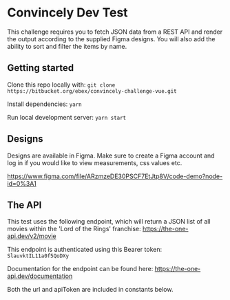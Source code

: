 # Convincely Dev Test
This challenge requires you to fetch JSON data from a REST API and render the output according to the supplied Figma designs.
You will also add the ability to sort and filter the items by name.

## Getting started
Clone this repo locally with:
`git clone https://bitbucket.org/ebex/convincely-challenge-vue.git`

Install dependencies:
`yarn` 

Run local development server:
`yarn start` 

## Designs
Designs are available in Figma. Make sure to create a Figma account and log in if you would like to view measurements, css values etc.

https://www.figma.com/file/ARzmzeDE30PSCF7EtJtp8V/code-demo?node-id=0%3A1

## The API
This test uses the following endpoint, which will return a JSON list of all movies within the 'Lord of the Rings' franchise:
https://the-one-api.dev/v2/movie

This endpoint is authenticated using this Bearer token:
`SlauvktIL11a0f5QoDXy`

Documentation for the endpoint can be found here:
https://the-one-api.dev/documentation

Both the url and apiToken are included in constants below.